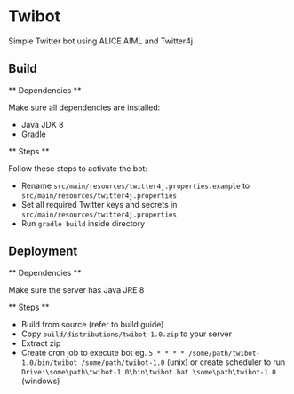 # Twibot

Simple Twitter bot using ALICE AIML and Twitter4j

## Build

** Dependencies **

Make sure all dependencies are installed:
* Java JDK 8
* Gradle

** Steps **

Follow these steps to activate the bot:
* Rename `src/main/resources/twitter4j.properties.example` to `src/main/resources/twitter4j.properties`
* Set all required Twitter keys and secrets in `src/main/resources/twitter4j.properties`
* Run `gradle build` inside directory

## Deployment

** Dependencies **

Make sure the server has Java JRE 8

** Steps **

* Build from source (refer to build guide)
* Copy `build/distributions/twibot-1.0.zip` to your server
* Extract zip
* Create cron job to execute bot eg. `5 * * * * /some/path/twibot-1.0/bin/twibot /some/path/twibot-1.0` (unix) or create scheduler to run `Drive:\some\path\twibot-1.0\bin\twibot.bat \some\path\twibot-1.0` (windows) 
